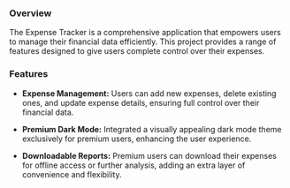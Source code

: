 ### Overview
<p>The Expense Tracker is a comprehensive application that empowers users to manage their financial data efficiently. This project provides a range of features designed to give users complete control over their expenses.</p>

### Features
<ul>
  <li><p><strong>Expense Management:</strong> Users can add new expenses, delete existing ones, and update expense details, ensuring full control over their financial data.</p></li>
  <li><p><strong>Premium Dark Mode:</strong> Integrated a visually appealing dark mode theme exclusively for premium users, enhancing the user experience.</p></li>
  <li><p><strong>Downloadable Reports:</strong> Premium users can download their expenses for offline access or further analysis, adding an extra layer of convenience and flexibility.</p></li>
</ul>
